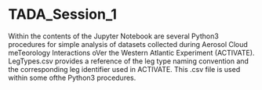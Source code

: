 # TADA_Session_1
Within the contents of the Jupyter Notebook are several Python3 procedures for simple analysis of datasets collected during Aerosol Cloud meTeorology Interactions oVer the Western Atlantic Experiment (ACTIVATE). 
LegTypes.csv provides a reference of the leg type naming convention and the corresponding leg identifier used in ACTIVATE. This .csv file is used within some ofthe Python3 procedures.  
